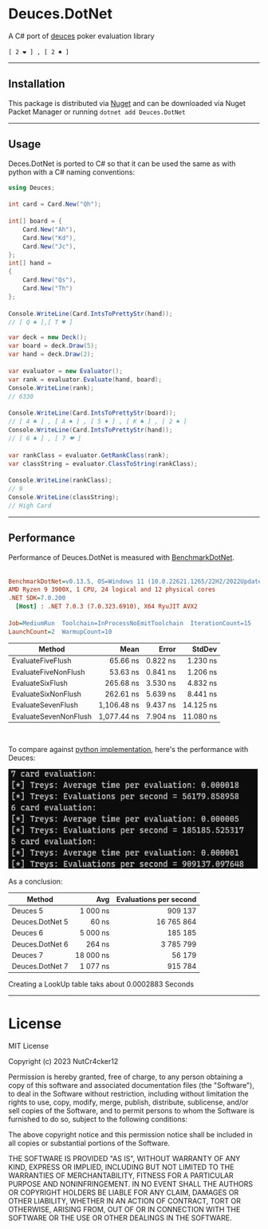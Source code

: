 # Deuces.DotNet
A C# port of [deuces](https://github.com/worldveil/deuces) poker evaluation library

`[ 2 ❤ ] , [ 2 ♠ ]`

---
## Installation
This package is distributed via [Nuget](https://www.nuget.org/) and can be downloaded via Nuget Packet Manager or running
`dotnet add Deuces.DotNet`

---
## Usage

Deces.DotNet is ported to C# so that it can be used the same as with python with a C# naming conventions:

```C#
using Deuces;

int card = Card.New("Qh");

int[] board = {
    Card.New("Ah"),
    Card.New("Kd"),
    Card.New("Jc"),
};
int[] hand =
{
    Card.New("Qs"),
    Card.New("Th")
};

Console.WriteLine(Card.IntsToPrettyStr(hand));
// [ Q ♠ ],[ T ♥ ]
```

```C#
var deck = new Deck();
var board = deck.Draw(5);
var hand = deck.Draw(2);

var evaluator = new Evaluator();
var rank = evaluator.Evaluate(hand, board);
Console.WriteLine(rank);
// 6330

Console.WriteLine(Card.IntsToPrettyStr(board));
// [ 4 ♣ ] , [ A ♠ ] , [ 5 ♦ ] , [ K ♣ ] , [ 2 ♠ ]
Console.WriteLine(Card.IntsToPrettyStr(hand));
// [ 6 ♣ ] , [ 7 ❤ ] 

var rankClass = evaluator.GetRankClass(rank);
var classString = evaluator.ClassToString(rankClass);

Console.WriteLine(rankClass);
// 9
Console.WriteLine(classString);
// High Card
```
---
## Performance
Performance of Deuces.DotNet is measured with [BenchmarkDotNet](https://github.com/dotnet/BenchmarkDotNet).


``` ini

BenchmarkDotNet=v0.13.5, OS=Windows 11 (10.0.22621.1265/22H2/2022Update/SunValley2)
AMD Ryzen 9 3900X, 1 CPU, 24 logical and 12 physical cores
.NET SDK=7.0.200
  [Host] : .NET 7.0.3 (7.0.323.6910), X64 RyuJIT AVX2

Job=MediumRun  Toolchain=InProcessNoEmitToolchain  IterationCount=15  
LaunchCount=2  WarmupCount=10  

```
|                Method |        Mean |    Error |    StdDev |
|---------------------- |------------:|---------:|----------:|
|     EvaluateFiveFlush |    65.66 ns | 0.822 ns |  1.230 ns |
|  EvaluateFiveNonFlush |    53.63 ns | 0.841 ns |  1.206 ns |
|      EvaluateSixFlush |   265.68 ns | 3.530 ns |  4.832 ns |
|   EvaluateSixNonFlush |   262.61 ns | 5.639 ns |  8.441 ns |
|    EvaluateSevenFlush | 1,106.48 ns | 9.437 ns | 14.125 ns |
| EvaluateSevenNonFlush | 1,077.44 ns | 7.904 ns | 11.080 ns |

<br />

To compare against [python implementation](https://github.com/ihendley/treys), here's the performance with Deuces:  

<img src="./Images/deucesPerf.png" alt="Deuces performance" style="height:200px; width:500px" />

<br />

As a conclusion:

|                Method |        Avg  |    Evaluations per second |
|---------------------- |------------:|--------------------------:|
| Deuces 5              |    1 000 ns |                   909 137 |
| Deuces.DotNet 5       |       60 ns |                16 765 864 |
| Deuces 6              |    5 000 ns |                   185 185 |
| Deuces.DotNet 6       |      264 ns |                 3 785 799 |
| Deuces 7              |   18 000 ns |                    56 179 |
| Deuces.DotNet 7       |    1 077 ns |                   915 784 |

Creating a LookUp table taks about 0.0002883 Seconds

---
# License

MIT License

Copyright (c) 2023 NutCr4cker12

Permission is hereby granted, free of charge, to any person obtaining a copy
of this software and associated documentation files (the "Software"), to deal
in the Software without restriction, including without limitation the rights
to use, copy, modify, merge, publish, distribute, sublicense, and/or sell
copies of the Software, and to permit persons to whom the Software is
furnished to do so, subject to the following conditions:

The above copyright notice and this permission notice shall be included in all
copies or substantial portions of the Software.

THE SOFTWARE IS PROVIDED "AS IS", WITHOUT WARRANTY OF ANY KIND, EXPRESS OR
IMPLIED, INCLUDING BUT NOT LIMITED TO THE WARRANTIES OF MERCHANTABILITY,
FITNESS FOR A PARTICULAR PURPOSE AND NONINFRINGEMENT. IN NO EVENT SHALL THE
AUTHORS OR COPYRIGHT HOLDERS BE LIABLE FOR ANY CLAIM, DAMAGES OR OTHER
LIABILITY, WHETHER IN AN ACTION OF CONTRACT, TORT OR OTHERWISE, ARISING FROM,
OUT OF OR IN CONNECTION WITH THE SOFTWARE OR THE USE OR OTHER DEALINGS IN THE
SOFTWARE.